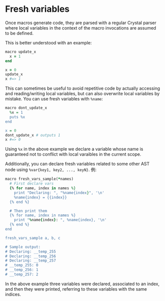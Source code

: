 # Fresh variables

Once macros generate code, they are parsed with a regular Crystal parser where local variables in the context of the macro invocations are assumed to be defined.

This is better understood with an example:

```ruby
macro update_x
  x = 1
end

x = 0
update_x
x #=> 1
```

This can sometimes be useful to avoid repetitive code by actually accessing and reading/writing local variables, but can also overwrite local variables by mistake. You can use fresh variables with `%name`:

```ruby
macro dont_update_x
  %x = 1
  puts %x
end

x = 0
dont_update_x # outputs 1
x #=> 0
```

Using `%x` in the above example we declare a variable whose name is guaranteed not to conflict with local varaibles in the current scope.

Additionally, you can declare fresh variables related to some other AST node using `%var{key1, key2, ..., keyN}`. 例:

```ruby
macro fresh_vars_sample(*names)
  # First declare vars
  {% for name, index in names %}
    print "Declaring: ", "%name{index}", '\n'
    %name{index} = {{index}}
  {% end %}

  # Then print them
  {% for name, index in names %}
    print "%name{index}: ", %name{index}, '\n'
  {% end %}
end

fresh_vars_sample a, b, c

# Sample output:
# Declaring: __temp_255
# Declaring: __temp_256
# Declaring: __temp_257
# __temp_255: 0
# __temp_256: 1
# __temp_257: 2
```

In the above example three variables were declared, associated to an index, and then they were printed, referring to these variables with the same indices.
